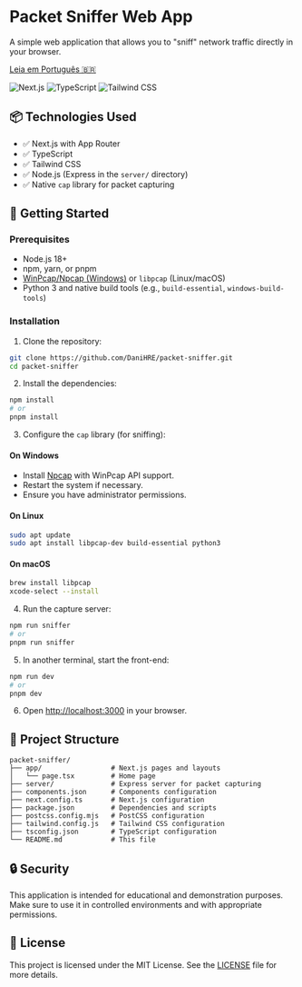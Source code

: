 # Packet Sniffer Web App

A simple web application that allows you to "sniff" network traffic directly in your browser.

[Leia em Português 🇧🇷](/readme/pt-BR/README.md)

![Next.js](https://img.shields.io/badge/Next.js-13+-000000?style=for-the-badge&logo=next.js&logoColor=white)
![TypeScript](https://img.shields.io/badge/TypeScript-4.9+-3178C6?style=for-the-badge&logo=typescript&logoColor=white)
![Tailwind CSS](https://img.shields.io/badge/Tailwind_CSS-3.3+-38B2AC?style=for-the-badge&logo=tailwind-css&logoColor=white)

## 📦 Technologies Used

- ✅ Next.js with App Router
- ✅ TypeScript
- ✅ Tailwind CSS
- ✅ Node.js (Express in the `server/` directory)
- ✅ Native `cap` library for packet capturing

## 🚀 Getting Started

### Prerequisites

- Node.js 18+
- npm, yarn, or pnpm
- [WinPcap/Npcap (Windows)](https://npcap.com/) or `libpcap` (Linux/macOS)
- Python 3 and native build tools (e.g., `build-essential`, `windows-build-tools`)

### Installation

1. Clone the repository:

```bash
git clone https://github.com/DaniHRE/packet-sniffer.git
cd packet-sniffer
```

2. Install the dependencies:

```bash
npm install
# or
pnpm install
```

3. Configure the `cap` library (for sniffing):

#### On Windows

- Install [Npcap](https://npcap.com/) with WinPcap API support.
- Restart the system if necessary.
- Ensure you have administrator permissions.

#### On Linux

```bash
sudo apt update
sudo apt install libpcap-dev build-essential python3
```

#### On macOS

```bash
brew install libpcap
xcode-select --install
```

4. Run the capture server:

```bash
npm run sniffer
# or
pnpm run sniffer
```

5. In another terminal, start the front-end:

```bash
npm run dev
# or
pnpm dev
```

6. Open [http://localhost:3000](http://localhost:3000) in your browser.

## 📁 Project Structure

```
packet-sniffer/
├── app/                 # Next.js pages and layouts
│   └── page.tsx         # Home page
├── server/              # Express server for packet capturing
├── components.json      # Components configuration
├── next.config.ts       # Next.js configuration
├── package.json         # Dependencies and scripts
├── postcss.config.mjs   # PostCSS configuration
├── tailwind.config.js   # Tailwind CSS configuration
├── tsconfig.json        # TypeScript configuration
└── README.md            # This file
```

## 🔒 Security

This application is intended for educational and demonstration purposes. Make sure to use it in controlled environments and with appropriate permissions.

## 📄 License

This project is licensed under the MIT License. See the [LICENSE](LICENSE) file for more details.